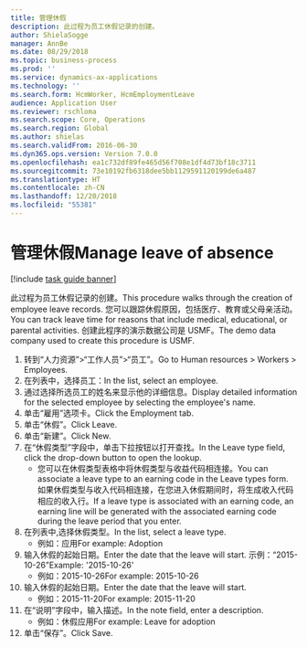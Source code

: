 ```yaml
---
title: 管理休假
description: 此过程为员工休假记录的创建。
author: ShielaSogge
manager: AnnBe
ms.date: 08/29/2018
ms.topic: business-process
ms.prod: ''
ms.service: dynamics-ax-applications
ms.technology: ''
ms.search.form: HcmWorker, HcmEmploymentLeave
audience: Application User
ms.reviewer: rschloma
ms.search.scope: Core, Operations
ms.search.region: Global
ms.author: shielas
ms.search.validFrom: 2016-06-30
ms.dyn365.ops.version: Version 7.0.0
ms.openlocfilehash: ea1c732df89fe465d56f708e1df4d73bf18c3711
ms.sourcegitcommit: 73e10192fb6318dee5bb1129591120199de6a487
ms.translationtype: HT
ms.contentlocale: zh-CN
ms.lasthandoff: 12/20/2018
ms.locfileid: "55381"
---
```

# <a name="manage-leave-of-absence"></a><span data-ttu-id="f8f36-103">管理休假</span><span class="sxs-lookup"><span data-stu-id="f8f36-103">Manage leave of absence</span></span>

[!include [task guide banner](../../includes/task-guide-banner.md)]

<span data-ttu-id="f8f36-104">此过程为员工休假记录的创建。</span><span class="sxs-lookup"><span data-stu-id="f8f36-104">This procedure walks through the creation of employee leave records.</span></span> <span data-ttu-id="f8f36-105">您可以跟踪休假原因，包括医疗、教育或父母亲活动。</span><span class="sxs-lookup"><span data-stu-id="f8f36-105">You can track leave time for reasons that include medical, educational, or parental activities.</span></span> <span data-ttu-id="f8f36-106">创建此程序的演示数据公司是 USMF。</span><span class="sxs-lookup"><span data-stu-id="f8f36-106">The demo data company used to create this procedure is USMF.</span></span>

1. <span data-ttu-id="f8f36-107">转到“人力资源”>“工作人员”>“员工”。</span><span class="sxs-lookup"><span data-stu-id="f8f36-107">Go to Human resources > Workers > Employees.</span></span>
2. <span data-ttu-id="f8f36-108">在列表中，选择员工：</span><span class="sxs-lookup"><span data-stu-id="f8f36-108">In the list, select an employee.</span></span>
3. <span data-ttu-id="f8f36-109">通过选择所选员工的姓名来显示他的详细信息。</span><span class="sxs-lookup"><span data-stu-id="f8f36-109">Display detailed information for the selected employee by selecting the employee's name.</span></span>
4. <span data-ttu-id="f8f36-110">单击“雇用”选项卡。</span><span class="sxs-lookup"><span data-stu-id="f8f36-110">Click the Employment tab.</span></span>
5. <span data-ttu-id="f8f36-111">单击“休假”。</span><span class="sxs-lookup"><span data-stu-id="f8f36-111">Click Leave.</span></span>
6. <span data-ttu-id="f8f36-112">单击“新建”。</span><span class="sxs-lookup"><span data-stu-id="f8f36-112">Click New.</span></span>
7. <span data-ttu-id="f8f36-113">在“休假类型”字段中，单击下拉按钮以打开查找。</span><span class="sxs-lookup"><span data-stu-id="f8f36-113">In the Leave type field, click the drop-down button to open the lookup.</span></span>
    * <span data-ttu-id="f8f36-114">您可以在休假类型表格中将休假类型与收益代码相连接。</span><span class="sxs-lookup"><span data-stu-id="f8f36-114">You can associate a leave type to an earning code in the Leave types form.</span></span> <span data-ttu-id="f8f36-115">如果休假类型与收入代码相连接，在您进入休假期间时，将生成收入代码相应的收入行。</span><span class="sxs-lookup"><span data-stu-id="f8f36-115">If a leave type is associated with an earning code, an earning line will be generated with the associated earning code during the leave period that you enter.</span></span>  
8. <span data-ttu-id="f8f36-116">在列表中,选择休假类型。</span><span class="sxs-lookup"><span data-stu-id="f8f36-116">In the list, select a leave type.</span></span> 
    * <span data-ttu-id="f8f36-117">例如：应用</span><span class="sxs-lookup"><span data-stu-id="f8f36-117">For example: Adoption</span></span>  
9. <span data-ttu-id="f8f36-118">输入休假的起始日期。</span><span class="sxs-lookup"><span data-stu-id="f8f36-118">Enter the date that the leave will start.</span></span> <span data-ttu-id="f8f36-119">示例：“2015-10-26”</span><span class="sxs-lookup"><span data-stu-id="f8f36-119">Example: '2015-10-26'</span></span>
    * <span data-ttu-id="f8f36-120">例如：2015-10-26</span><span class="sxs-lookup"><span data-stu-id="f8f36-120">For example:  2015-10-26</span></span>  
10. <span data-ttu-id="f8f36-121">输入休假的起始日期。</span><span class="sxs-lookup"><span data-stu-id="f8f36-121">Enter the date that the leave will start.</span></span> 
    * <span data-ttu-id="f8f36-122">例如：2015-11-20</span><span class="sxs-lookup"><span data-stu-id="f8f36-122">For example:  2015-11-20</span></span>  
11. <span data-ttu-id="f8f36-123">在“说明”字段中，输入描述。</span><span class="sxs-lookup"><span data-stu-id="f8f36-123">In the note field, enter a description.</span></span>
    * <span data-ttu-id="f8f36-124">例如：休假应用</span><span class="sxs-lookup"><span data-stu-id="f8f36-124">For example: Leave for adoption</span></span>  
12. <span data-ttu-id="f8f36-125">单击“保存”。</span><span class="sxs-lookup"><span data-stu-id="f8f36-125">Click Save.</span></span>

